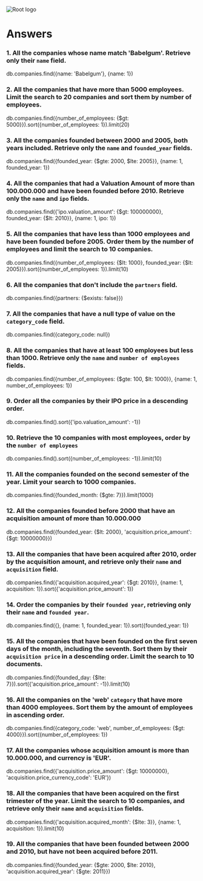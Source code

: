 ![Root logo](https:###imgur.com/Hq8xgzy.png)
# Answers

### 1. All the companies whose name match 'Babelgum'. Retrieve only their `name` field.

db.companies.find({name: 'Babelgum'}, {name: 1})

### 2. All the companies that have more than 5000 employees. Limit the search to 20 companies and sort them by **number of employees**.

db.companies.find({number_of_employees: {$gt: 5000}}).sort({number_of_employees: 1}).limit(20)

### 3. All the companies founded between 2000 and 2005, both years included. Retrieve only the `name` and `founded_year` fields.

db.companies.find({founded_year: {$gte: 2000, $lte: 2005}}, {name: 1, founded_year: 1})

### 4. All the companies that had a Valuation Amount of more than 100.000.000 and have been founded before 2010. Retrieve only the `name` and `ipo` fields.

db.companies.find({'ipo.valuation_amount': {$gt: 100000000}, founded_year: {$lt: 2010}}, {name: 1, ipo: 1})

### 5. All the companies that have less than 1000 employees and have been founded before 2005. Order them by the number of employees and limit the search to 10 companies.

db.companies.find({number_of_employees: {$lt: 1000}, founded_year: {$lt: 2005}}).sort({number_of_employees: 1}).limit(10)

### 6. All the companies that don't include the `partners` field.

db.companies.find({partners: {$exists: false}})

### 7. All the companies that have a null type of value on the `category_code` field.

db.companies.find({category_code: null})

### 8. All the companies that have at least 100 employees but less than 1000. Retrieve only the `name` and `number of employees` fields.

db.companies.find({number_of_employees: {$gte: 100, $lt: 1000}}, {name: 1, number_of_employees: 1})

### 9. Order all the companies by their IPO price in a descending order.
db.companies.find().sort({'ipo.valuation_amount': -1})

### 10. Retrieve the 10 companies with most employees, order by the `number of employees`
db.companies.find().sort({number_of_employees: -1}).limit(10)

### 11. All the companies founded on the second semester of the year. Limit your search to 1000 companies.
db.companies.find({founded_month: {$gte: 7}}).limit(1000)

### 12. All the companies founded before 2000 that have an acquisition amount of more than 10.000.000
db.companies.find({founded_year: {$lt: 2000}, 'acquisition.price_amount': {$gt: 10000000}})

### 13. All the companies that have been acquired after 2010, order by the acquisition amount, and retrieve only their `name` and `acquisition` field.
db.companies.find({'acquisition.acquired_year': {$gt: 2010}}, {name: 1, acquisition: 1}).sort({'acquisition.price_amount': 1})

### 14. Order the companies by their `founded year`, retrieving only their `name` and `founded year`.
db.companies.find({}, {name: 1, founded_year: 1}).sort({founded_year: 1})

### 15. All the companies that have been founded on the first seven days of the month, including the seventh. Sort them by their `acquisition price` in a descending order. Limit the search to 10 documents.
db.companies.find({founded_day: {$lte: 7}}).sort({'acquisition.price_amount': -1}).limit(10)

### 16. All the companies on the 'web' `category` that have more than 4000 employees. Sort them by the amount of employees in ascending order.
db.companies.find({category_code: 'web', number_of_employees: {$gt: 4000}}).sort({number_of_employees: 1})

### 17. All the companies whose acquisition amount is more than 10.000.000, and currency is 'EUR'.
db.companies.find({'acquisition.price_amount': {$gt: 10000000}, 'acquisition.price_currency_code': 'EUR'})

### 18. All the companies that have been acquired on the first trimester of the year. Limit the search to 10 companies, and retrieve only their `name` and `acquisition` fields.
db.companies.find({'acquisition.acquired_month': {$lte: 3}}, {name: 1, acquisition: 1}).limit(10)

### 19. All the companies that have been founded between 2000 and 2010, but have not been acquired before 2011.
db.companies.find({founded_year: {$gte: 2000, $lte: 2010}, 'acquisition.acquired_year': {$gte: 2011}})